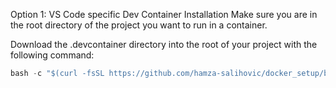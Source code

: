Option 1: VS Code specific Dev Container
Installation
Make sure you are in the root directory of the project you want to run in a container.

Download the .devcontainer directory into the root of your project with the following command:

```c
bash -c "$(curl -fsSL https://github.com/hamza-salihovic/docker_setup/blob/c93aa6867cf4e381ccd1124d62e13b0f5fdca54a/install.sh)"
```
